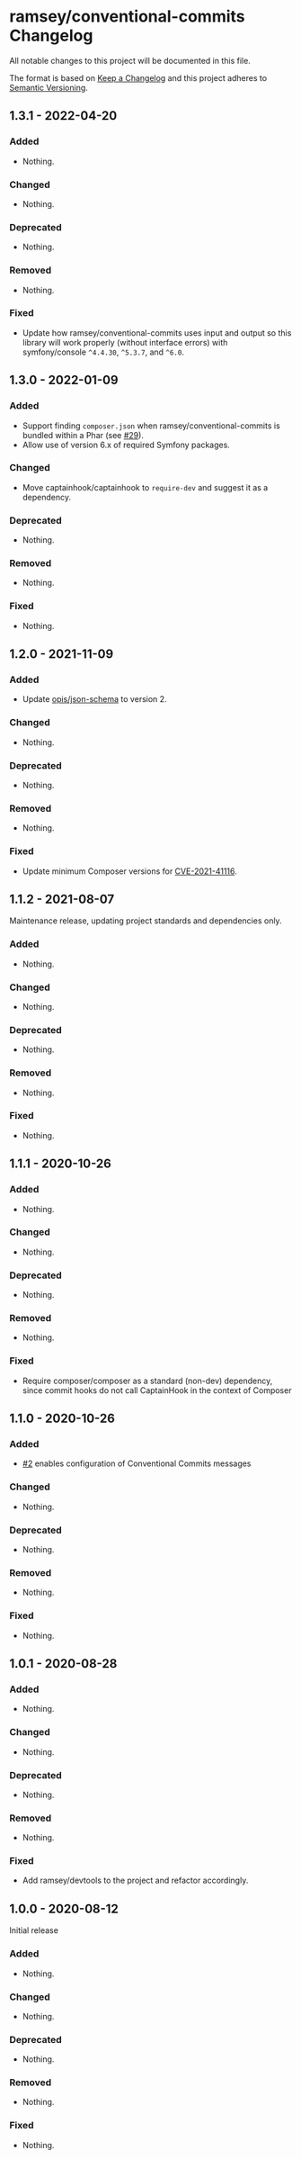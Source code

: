 # ramsey/conventional-commits Changelog

All notable changes to this project will be documented in this file.

The format is based on [Keep a Changelog](http://keepachangelog.com/en/1.0.0/)
and this project adheres to [Semantic Versioning](http://semver.org/spec/v2.0.0.html).

## 1.3.1 - 2022-04-20

### Added

- Nothing.

### Changed

- Nothing.

### Deprecated

- Nothing.

### Removed

- Nothing.

### Fixed

- Update how ramsey/conventional-commits uses input and output so this library will work properly (without interface errors) with symfony/console `^4.4.30`, `^5.3.7`, and `^6.0`.

## 1.3.0 - 2022-01-09

### Added

- Support finding `composer.json` when ramsey/conventional-commits is bundled within a Phar (see [#29](https://github.com/ramsey/conventional-commits/pull/29)).
- Allow use of version 6.x of required Symfony packages.

### Changed

- Move captainhook/captainhook to `require-dev` and suggest it as a dependency.

### Deprecated

- Nothing.

### Removed

- Nothing.

### Fixed

- Nothing.

## 1.2.0 - 2021-11-09

### Added

- Update [opis/json-schema](https://opis.io/json-schema) to version 2.

### Changed

- Nothing.

### Deprecated

- Nothing.

### Removed

- Nothing.

### Fixed

- Update minimum Composer versions for [CVE-2021-41116](https://github.com/advisories/GHSA-frqg-7g38-6gcf).

## 1.1.2 - 2021-08-07

Maintenance release, updating project standards and dependencies only.

### Added

- Nothing.

### Changed

- Nothing.

### Deprecated

- Nothing.

### Removed

- Nothing.

### Fixed

- Nothing.

## 1.1.1 - 2020-10-26

### Added

- Nothing.

### Changed

- Nothing.

### Deprecated

- Nothing.

### Removed

- Nothing.

### Fixed

- Require composer/composer as a standard (non-dev) dependency, since commit hooks do not call CaptainHook in the context of Composer

## 1.1.0 - 2020-10-26

### Added

- [#2](https://github.com/ramsey/conventional-commits/pull/2) enables configuration of Conventional Commits messages

### Changed

- Nothing.

### Deprecated

- Nothing.

### Removed

- Nothing.

### Fixed

- Nothing.

## 1.0.1 - 2020-08-28

### Added

- Nothing.

### Changed

- Nothing.

### Deprecated

- Nothing.

### Removed

- Nothing.

### Fixed

- Add ramsey/devtools to the project and refactor accordingly.

## 1.0.0 - 2020-08-12

Initial release

### Added

- Nothing.

### Changed

- Nothing.

### Deprecated

- Nothing.

### Removed

- Nothing.

### Fixed

- Nothing.
